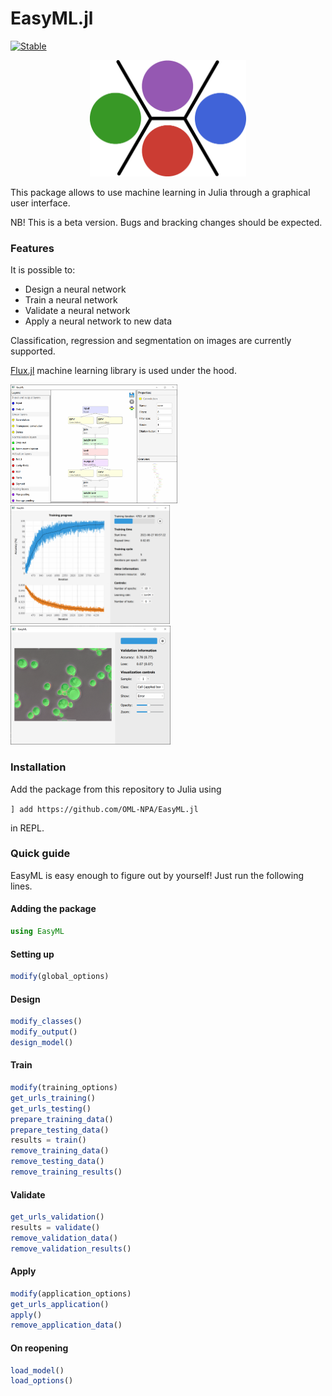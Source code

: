 # EasyML.jl
[![Stable](https://img.shields.io/badge/docs-stable-blue.svg)](https://oml-npa.github.io/EasyML.jl/stable/)

<p align="center">
  <img width=250px src=https://raw.githubusercontent.com/OML-NPA/EasyML.jl/main/docs/src/assets/logo.png></img>
</p>


This package allows to use machine learning in Julia through a graphical user interface.

NB! This is a beta version. Bugs and bracking changes should be expected.

### Features
It is possible to:
  - Design a neural network
  - Train a neural network
  - Validate a neural network
  - Apply a neural network to new data
  
Classification, regression and segmentation on images are currently supported.

[Flux.jl](https://github.com/FluxML/Flux.jl) machine learning library is used under the hood.

<img src="https://github.com/OML-NPA/EasyML.jl/blob/dev/docs/src/assets/images/design_model.png" height="190"> <img src="https://github.com/OML-NPA/EasyML.jl/blob/dev/docs/src/assets/images/train.png" height="190"> <img src="https://github.com/OML-NPA/EasyML.jl/blob/dev/docs/src/assets/images/validate2.png" height="190">

### Installation

Add the package from this repository to Julia using 

`] add https://github.com/OML-NPA/EasyML.jl`

in REPL.

### Quick guide

EasyML is easy enough to figure out by yourself! Just run the following lines.

#### Adding the package
```julia
using EasyML
```

#### Setting up
```julia
modify(global_options)
```

#### Design
```julia
modify_classes()
modify_output()
design_model()
```

#### Train
```julia
modify(training_options)
get_urls_training()
get_urls_testing()
prepare_training_data()
prepare_testing_data()
results = train()
remove_training_data()
remove_testing_data()
remove_training_results()
```

#### Validate
```julia
get_urls_validation()
results = validate()
remove_validation_data()
remove_validation_results()
```

#### Apply
```julia
modify(application_options)
get_urls_application()
apply()
remove_application_data()
```

#### On reopening
```julia
load_model()
load_options()
```

